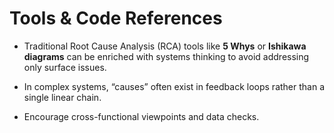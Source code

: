 # Tools & Code References
- Traditional Root Cause Analysis (RCA) tools like **5 Whys** or **Ishikawa diagrams** can be enriched with systems thinking to avoid addressing only surface issues.  
- In complex systems, “causes” often exist in feedback loops rather than a single linear chain.

- Encourage cross-functional viewpoints and data checks.


